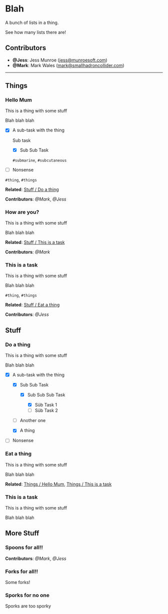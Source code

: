 # Blah

A bunch of lists in a thing.

See how many lists there are!

## Contributors

- **@Jess**: Jess Munroe (jess@munroesoft.com)
- **@Mark**: Mark Wales (mark@smallhadroncollider.com)

---

## Things

### Hello Mum

This is a thing with some stuff

Blah blah blah

- [x] A sub-task with the thing

    Sub task

    - [x] Sub Sub Task

    `#submarine`, `#subcutaneous`

- [ ] Nonsense

`#thing`, `#things`

**Related**: [Stuff / Do a thing](#do-a-thing)

**Contributors**: *@Mark*, *@Jess*

### How are you?

This is a thing with some stuff

Blah blah blah

**Related**: [Stuff / This is a task](#this-is-a-task-1)

**Contributors**: *@Mark*

### This is a task

This is a thing with some stuff

Blah blah blah

`#thing`, `#things`

**Related**: [Stuff / Eat a thing](#eat-a-thing)

**Contributors**: *@Jess*

## Stuff

### Do a thing

This is a thing with some stuff

Blah blah blah

- [x] A sub-task with the thing

    - [x] Sub Sub Task

        - [x] Sub Sub Sub Task

            - [x] Süb Task 1
            - [ ] Süb Task 2

    - [ ] Another one
    - [x] A thing

- [ ] Nonsense

### Eat a thing

This is a thing with some stuff

Blah blah blah

**Related**: [Things / Hello Mum](#hello-mum), [Things / This is a task](#this-is-a-task)

### This is a task

This is a thing with some stuff

Blah blah blah

## More Stuff

### Spoons for all!!

**Contributors**: *@Mark*, *@Jess*

### Forks for all!!

Some forks!

### Sporks for no one

Sporks are too sporky

